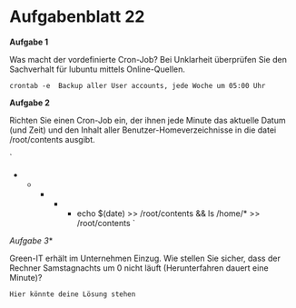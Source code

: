 # Aufgabenblatt 22

**Aufgabe 1**

Was macht der vordefinierte Cron-Job? Bei Unklarheit überprüfen Sie den Sachverhalt für lubuntu mittels Online-Quellen.

`crontab -e  Backup aller User accounts, jede Woche um 05:00 Uhr`

**Aufgabe 2**

Richten Sie einen Cron-Job ein, der ihnen jede Minute das aktuelle Datum (und Zeit) und den Inhalt aller  Benutzer-Homeverzeichnisse in die datei /root/contents ausgibt.

`
* * * * *  echo $(date) >> /root/contents && ls /home/* >> /root/contents 
`



*Aufgabe 3**

Green-IT erhält im Unternehmen Einzug. Wie stellen Sie sicher, dass der Rechner Samstagnachts um 0 nicht läuft (Herunterfahren dauert eine Minute)?

`Hier könnte deine Lösung stehen`
